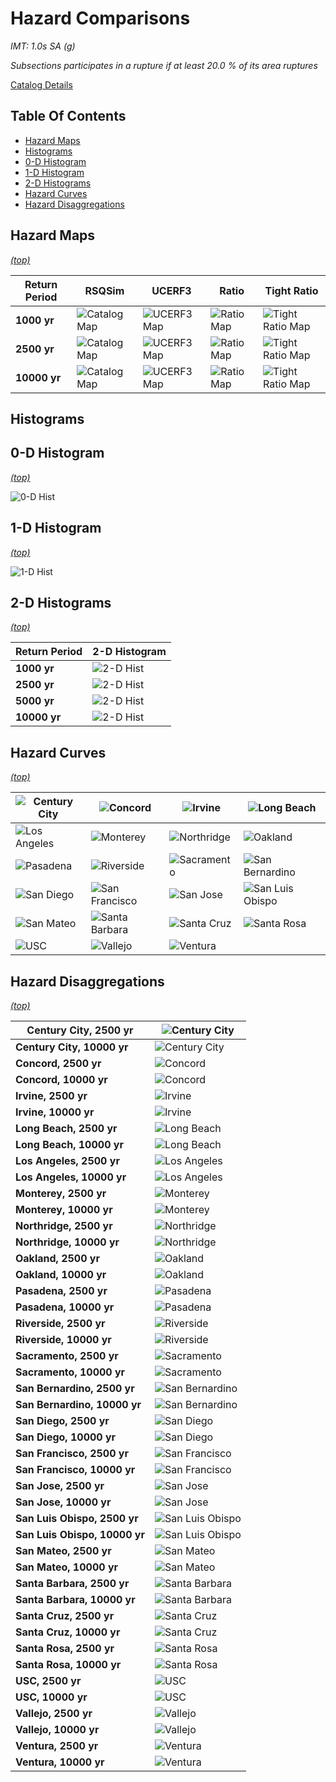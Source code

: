 # Hazard Comparisons

*IMT: 1.0s SA (g)*

*Subsections participates in a rupture if at least 20.0 % of its area ruptures*

[Catalog Details](../#bruce-2388)

## Table Of Contents
* [Hazard Maps](#hazard-maps)
* [Histograms](#histograms)
* [0-D Histogram](#0-d-histogram)
* [1-D Histogram](#1-d-histogram)
* [2-D Histograms](#2-d-histograms)
* [Hazard Curves](#hazard-curves)
* [Hazard Disaggregations](#hazard-disaggregations)
## Hazard Maps
*[(top)](#table-of-contents)*


| Return Period | RSQSim | UCERF3 | Ratio | Tight Ratio |
|-----|-----|-----|-----|-----|
| **1000 yr** | ![Catalog Map](resources/map_1000yr_rsqsim.png) | ![UCERF3 Map](resources/map_1000yr_u3.png) | ![Ratio Map](resources/map_1000yr_ratio_log.png) | ![Tight Ratio Map](resources/map_1000yr_ratio_log_tight.png) |
| **2500 yr** | ![Catalog Map](resources/map_2500yr_rsqsim.png) | ![UCERF3 Map](resources/map_2500yr_u3.png) | ![Ratio Map](resources/map_2500yr_ratio_log.png) | ![Tight Ratio Map](resources/map_2500yr_ratio_log_tight.png) |
| **10000 yr** | ![Catalog Map](resources/map_10000yr_rsqsim.png) | ![UCERF3 Map](resources/map_10000yr_u3.png) | ![Ratio Map](resources/map_10000yr_ratio_log.png) | ![Tight Ratio Map](resources/map_10000yr_ratio_log_tight.png) |

## Histograms

## 0-D Histogram
*[(top)](#table-of-contents)*

![0-D Hist](resources/hist_0d.png)

## 1-D Histogram
*[(top)](#table-of-contents)*

![1-D Hist](resources/hist_1d.png)

## 2-D Histograms
*[(top)](#table-of-contents)*

| Return Period | 2-D Histogram |
|-----|-----|
| **1000 yr** | ![2-D Hist](resources/hist_2d_1000yr.png) |
| **2500 yr** | ![2-D Hist](resources/hist_2d_2500yr.png) |
| **5000 yr** | ![2-D Hist](resources/hist_2d_5000yr.png) |
| **10000 yr** | ![2-D Hist](resources/hist_2d_10000yr.png) |

## Hazard Curves
*[(top)](#table-of-contents)*

| ![Century City](resources/curves/curves_Century_City.png) | ![Concord](resources/curves/curves_Concord.png) | ![Irvine](resources/curves/curves_Irvine.png) | ![Long Beach](resources/curves/curves_Long_Beach.png) |
|-----|-----|-----|-----|
| ![Los Angeles](resources/curves/curves_Los_Angeles.png) | ![Monterey](resources/curves/curves_Monterey.png) | ![Northridge](resources/curves/curves_Northridge.png) | ![Oakland](resources/curves/curves_Oakland.png) |
| ![Pasadena](resources/curves/curves_Pasadena.png) | ![Riverside](resources/curves/curves_Riverside.png) | ![Sacramento](resources/curves/curves_Sacramento.png) | ![San Bernardino](resources/curves/curves_San_Bernardino.png) |
| ![San Diego](resources/curves/curves_San_Diego.png) | ![San Francisco](resources/curves/curves_San_Francisco.png) | ![San Jose](resources/curves/curves_San_Jose.png) | ![San Luis Obispo](resources/curves/curves_San_Luis_Obispo.png) |
| ![San Mateo](resources/curves/curves_San_Mateo.png) | ![Santa Barbara](resources/curves/curves_Santa_Barbara.png) | ![Santa Cruz](resources/curves/curves_Santa_Cruz.png) | ![Santa Rosa](resources/curves/curves_Santa_Rosa.png) |
| ![USC](resources/curves/curves_USC.png) | ![Vallejo](resources/curves/curves_Vallejo.png) | ![Ventura](resources/curves/curves_Ventura.png) |  |

## Hazard Disaggregations
*[(top)](#table-of-contents)*

| **Century City, 2500 yr** | ![Century City](resources/disagg/disagg_Century_City_2500yr_combined.png) |
|-----|-----|
| **Century City, 10000 yr** | ![Century City](resources/disagg/disagg_Century_City_10000yr_combined.png) |
| **Concord, 2500 yr** | ![Concord](resources/disagg/disagg_Concord_2500yr_combined.png) |
| **Concord, 10000 yr** | ![Concord](resources/disagg/disagg_Concord_10000yr_combined.png) |
| **Irvine, 2500 yr** | ![Irvine](resources/disagg/disagg_Irvine_2500yr_combined.png) |
| **Irvine, 10000 yr** | ![Irvine](resources/disagg/disagg_Irvine_10000yr_combined.png) |
| **Long Beach, 2500 yr** | ![Long Beach](resources/disagg/disagg_Long_Beach_2500yr_combined.png) |
| **Long Beach, 10000 yr** | ![Long Beach](resources/disagg/disagg_Long_Beach_10000yr_combined.png) |
| **Los Angeles, 2500 yr** | ![Los Angeles](resources/disagg/disagg_Los_Angeles_2500yr_combined.png) |
| **Los Angeles, 10000 yr** | ![Los Angeles](resources/disagg/disagg_Los_Angeles_10000yr_combined.png) |
| **Monterey, 2500 yr** | ![Monterey](resources/disagg/disagg_Monterey_2500yr_combined.png) |
| **Monterey, 10000 yr** | ![Monterey](resources/disagg/disagg_Monterey_10000yr_combined.png) |
| **Northridge, 2500 yr** | ![Northridge](resources/disagg/disagg_Northridge_2500yr_combined.png) |
| **Northridge, 10000 yr** | ![Northridge](resources/disagg/disagg_Northridge_10000yr_combined.png) |
| **Oakland, 2500 yr** | ![Oakland](resources/disagg/disagg_Oakland_2500yr_combined.png) |
| **Oakland, 10000 yr** | ![Oakland](resources/disagg/disagg_Oakland_10000yr_combined.png) |
| **Pasadena, 2500 yr** | ![Pasadena](resources/disagg/disagg_Pasadena_2500yr_combined.png) |
| **Pasadena, 10000 yr** | ![Pasadena](resources/disagg/disagg_Pasadena_10000yr_combined.png) |
| **Riverside, 2500 yr** | ![Riverside](resources/disagg/disagg_Riverside_2500yr_combined.png) |
| **Riverside, 10000 yr** | ![Riverside](resources/disagg/disagg_Riverside_10000yr_combined.png) |
| **Sacramento, 2500 yr** | ![Sacramento](resources/disagg/disagg_Sacramento_2500yr_combined.png) |
| **Sacramento, 10000 yr** | ![Sacramento](resources/disagg/disagg_Sacramento_10000yr_combined.png) |
| **San Bernardino, 2500 yr** | ![San Bernardino](resources/disagg/disagg_San_Bernardino_2500yr_combined.png) |
| **San Bernardino, 10000 yr** | ![San Bernardino](resources/disagg/disagg_San_Bernardino_10000yr_combined.png) |
| **San Diego, 2500 yr** | ![San Diego](resources/disagg/disagg_San_Diego_2500yr_combined.png) |
| **San Diego, 10000 yr** | ![San Diego](resources/disagg/disagg_San_Diego_10000yr_combined.png) |
| **San Francisco, 2500 yr** | ![San Francisco](resources/disagg/disagg_San_Francisco_2500yr_combined.png) |
| **San Francisco, 10000 yr** | ![San Francisco](resources/disagg/disagg_San_Francisco_10000yr_combined.png) |
| **San Jose, 2500 yr** | ![San Jose](resources/disagg/disagg_San_Jose_2500yr_combined.png) |
| **San Jose, 10000 yr** | ![San Jose](resources/disagg/disagg_San_Jose_10000yr_combined.png) |
| **San Luis Obispo, 2500 yr** | ![San Luis Obispo](resources/disagg/disagg_San_Luis_Obispo_2500yr_combined.png) |
| **San Luis Obispo, 10000 yr** | ![San Luis Obispo](resources/disagg/disagg_San_Luis_Obispo_10000yr_combined.png) |
| **San Mateo, 2500 yr** | ![San Mateo](resources/disagg/disagg_San_Mateo_2500yr_combined.png) |
| **San Mateo, 10000 yr** | ![San Mateo](resources/disagg/disagg_San_Mateo_10000yr_combined.png) |
| **Santa Barbara, 2500 yr** | ![Santa Barbara](resources/disagg/disagg_Santa_Barbara_2500yr_combined.png) |
| **Santa Barbara, 10000 yr** | ![Santa Barbara](resources/disagg/disagg_Santa_Barbara_10000yr_combined.png) |
| **Santa Cruz, 2500 yr** | ![Santa Cruz](resources/disagg/disagg_Santa_Cruz_2500yr_combined.png) |
| **Santa Cruz, 10000 yr** | ![Santa Cruz](resources/disagg/disagg_Santa_Cruz_10000yr_combined.png) |
| **Santa Rosa, 2500 yr** | ![Santa Rosa](resources/disagg/disagg_Santa_Rosa_2500yr_combined.png) |
| **Santa Rosa, 10000 yr** | ![Santa Rosa](resources/disagg/disagg_Santa_Rosa_10000yr_combined.png) |
| **USC, 2500 yr** | ![USC](resources/disagg/disagg_USC_2500yr_combined.png) |
| **USC, 10000 yr** | ![USC](resources/disagg/disagg_USC_10000yr_combined.png) |
| **Vallejo, 2500 yr** | ![Vallejo](resources/disagg/disagg_Vallejo_2500yr_combined.png) |
| **Vallejo, 10000 yr** | ![Vallejo](resources/disagg/disagg_Vallejo_10000yr_combined.png) |
| **Ventura, 2500 yr** | ![Ventura](resources/disagg/disagg_Ventura_2500yr_combined.png) |
| **Ventura, 10000 yr** | ![Ventura](resources/disagg/disagg_Ventura_10000yr_combined.png) |


